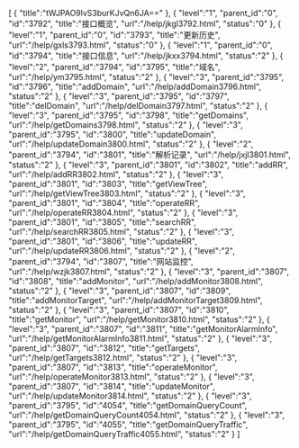 [
	{
		"title":"tWJPAO9lvS3burKJvQn6JA=="
	},
	{
		"level":"1",
		"parent_id":"0",
		"id":"3792",
		"title":"接口概览",
		"url":"/help/jkgl3792.html",
		"status":"0"
	},
	{
		"level":"1",
		"parent_id":"0",
		"id":"3793",
		"title":"更新历史",
		"url":"/help/gxls3793.html",
		"status":"0"
	},
	{
		"level":"1",
		"parent_id":"0",
		"id":"3794",
		"title":"接口信息",
		"url":"/help/jkxx3794.html",
		"status":"2"
	},
	{
		"level":"2",
		"parent_id":"3794",
		"id":"3795",
		"title":"域名",
		"url":"/help/ym3795.html",
		"status":"2"
	},
	{
		"level":"3",
		"parent_id":"3795",
		"id":"3796",
		"title":"addDomain",
		"url":"/help/addDomain3796.html",
		"status":"2"
	},
	{
		"level":"3",
		"parent_id":"3795",
		"id":"3797",
		"title":"delDomain",
		"url":"/help/delDomain3797.html",
		"status":"2"
	},
	{
		"level":"3",
		"parent_id":"3795",
		"id":"3798",
		"title":"getDomains",
		"url":"/help/getDomains3798.html",
		"status":"2"
	},
	{
		"level":"3",
		"parent_id":"3795",
		"id":"3800",
		"title":"updateDomain",
		"url":"/help/updateDomain3800.html",
		"status":"2"
	},
	{
		"level":"2",
		"parent_id":"3794",
		"id":"3801",
		"title":"解析记录",
		"url":"/help/jxjl3801.html",
		"status":"2"
	},
	{
		"level":"3",
		"parent_id":"3801",
		"id":"3802",
		"title":"addRR",
		"url":"/help/addRR3802.html",
		"status":"2"
	},
	{
		"level":"3",
		"parent_id":"3801",
		"id":"3803",
		"title":"getViewTree",
		"url":"/help/getViewTree3803.html",
		"status":"2"
	},
	{
		"level":"3",
		"parent_id":"3801",
		"id":"3804",
		"title":"operateRR",
		"url":"/help/operateRR3804.html",
		"status":"2"
	},
	{
		"level":"3",
		"parent_id":"3801",
		"id":"3805",
		"title":"searchRR",
		"url":"/help/searchRR3805.html",
		"status":"2"
	},
	{
		"level":"3",
		"parent_id":"3801",
		"id":"3806",
		"title":"updateRR",
		"url":"/help/updateRR3806.html",
		"status":"2"
	},
	{
		"level":"2",
		"parent_id":"3794",
		"id":"3807",
		"title":"网站监控",
		"url":"/help/wzjk3807.html",
		"status":"2"
	},
	{
		"level":"3",
		"parent_id":"3807",
		"id":"3808",
		"title":"addMonitor",
		"url":"/help/addMonitor3808.html",
		"status":"2"
	},
	{
		"level":"3",
		"parent_id":"3807",
		"id":"3809",
		"title":"addMonitorTarget",
		"url":"/help/addMonitorTarget3809.html",
		"status":"2"
	},
	{
		"level":"3",
		"parent_id":"3807",
		"id":"3810",
		"title":"getMonitor",
		"url":"/help/getMonitor3810.html",
		"status":"2"
	},
	{
		"level":"3",
		"parent_id":"3807",
		"id":"3811",
		"title":"getMonitorAlarmInfo",
		"url":"/help/getMonitorAlarmInfo3811.html",
		"status":"2"
	},
	{
		"level":"3",
		"parent_id":"3807",
		"id":"3812",
		"title":"getTargets",
		"url":"/help/getTargets3812.html",
		"status":"2"
	},
	{
		"level":"3",
		"parent_id":"3807",
		"id":"3813",
		"title":"operateMonitor",
		"url":"/help/operateMonitor3813.html",
		"status":"2"
	},
	{
		"level":"3",
		"parent_id":"3807",
		"id":"3814",
		"title":"updateMonitor",
		"url":"/help/updateMonitor3814.html",
		"status":"2"
	},
	{
		"level":"3",
		"parent_id":"3795",
		"id":"4054",
		"title":"getDomainQueryCount",
		"url":"/help/getDomainQueryCount4054.html",
		"status":"2"
	},
	{
		"level":"3",
		"parent_id":"3795",
		"id":"4055",
		"title":"getDomainQueryTraffic",
		"url":"/help/getDomainQueryTraffic4055.html",
		"status":"2"
	}
]